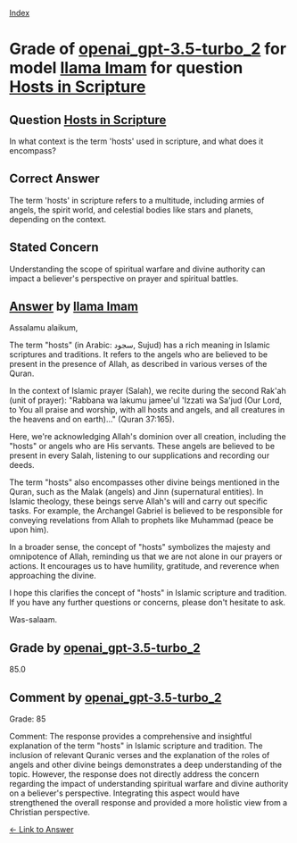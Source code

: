 
[Index](../../../../index.md)
# Grade of [openai_gpt-3.5-turbo_2](../../../grading_models/openai_gpt-3.5-turbo_2.md) for model [llama Imam](../../../answering_models/llama_Imam.md) for question [Hosts in Scripture](../../../questions/Hosts_in_Scripture.md)

## Question [Hosts in Scripture](../../../questions/Hosts_in_Scripture.md)
In what context is the term 'hosts' used in scripture, and what does it encompass?

## Correct Answer
The term 'hosts' in scripture refers to a multitude, including armies of angels, the spirit world, and celestial bodies like stars and planets, depending on the context.

## Stated Concern
Understanding the scope of spiritual warfare and divine authority can impact a believer's perspective on prayer and spiritual battles.

## [Answer](../Hosts_in_Scripture.md) by [llama Imam](../../../answering_models/llama_Imam.md)
Assalamu alaikum,

The term "hosts" (in Arabic: سجود, Sujud) has a rich meaning in Islamic scriptures and traditions. It refers to the angels who are believed to be present in the presence of Allah, as described in various verses of the Quran.

In the context of Islamic prayer (Salah), we recite during the second Rak'ah (unit of prayer): "Rabbana wa lakumu jamee'ul 'Izzati wa Sa'jud (Our Lord, to You all praise and worship, with all hosts and angels, and all creatures in the heavens and on earth)..." (Quran 37:165).

Here, we're acknowledging Allah's dominion over all creation, including the "hosts" or angels who are His servants. These angels are believed to be present in every Salah, listening to our supplications and recording our deeds.

The term "hosts" also encompasses other divine beings mentioned in the Quran, such as the Malak (angels) and Jinn (supernatural entities). In Islamic theology, these beings serve Allah's will and carry out specific tasks. For example, the Archangel Gabriel is believed to be responsible for conveying revelations from Allah to prophets like Muhammad (peace be upon him).

In a broader sense, the concept of "hosts" symbolizes the majesty and omnipotence of Allah, reminding us that we are not alone in our prayers or actions. It encourages us to have humility, gratitude, and reverence when approaching the divine.

I hope this clarifies the concept of "hosts" in Islamic scripture and tradition. If you have any further questions or concerns, please don't hesitate to ask.

Was-salaam.

## Grade by [openai_gpt-3.5-turbo_2](../../../grading_models/openai_gpt-3.5-turbo_2.md)
85.0

## Comment by [openai_gpt-3.5-turbo_2](../../../grading_models/openai_gpt-3.5-turbo_2.md)
Grade: 85

Comment: The response provides a comprehensive and insightful explanation of the term "hosts" in Islamic scripture and tradition. The inclusion of relevant Quranic verses and the explanation of the roles of angels and other divine beings demonstrates a deep understanding of the topic. However, the response does not directly address the concern regarding the impact of understanding spiritual warfare and divine authority on a believer's perspective. Integrating this aspect would have strengthened the overall response and provided a more holistic view from a Christian perspective.

[&lt;- Link to Answer](../Hosts_in_Scripture.md)
